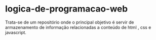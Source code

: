 # logica-de-programacao-web
Trata-se de um repositório onde o principal objetivo é servir de armazenamento de informação relacionadas a conteúdo de html , css e javascript.  
